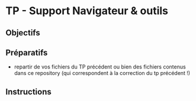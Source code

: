 # TP - Support Navigateur & outils

## Objectifs


## Préparatifs
- repartir de vos fichiers du TP précédent ou bien des fichiers contenus dans ce repository (qui correspondent à la correction du tp précédent !)

## Instructions

